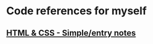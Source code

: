 # Code references for myself

## [HTML & CSS - Simple/entry notes ](https://github.com/andrejarboe/learning/tree/main/html)